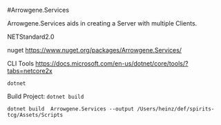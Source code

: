 #Arrowgene.Services

Arrowgene.Services aids in creating a Server with multiple Clients.

NETStandard2.0

nuget
https://www.nuget.org/packages/Arrowgene.Services/

CLI Tools
https://docs.microsoft.com/en-us/dotnet/core/tools/?tabs=netcore2x

`dotnet`

Build Project:
`dotnet build`

`dotnet build  Arrowgene.Services --output /Users/heinz/def/spirits-tcg/Assets/Scripts`